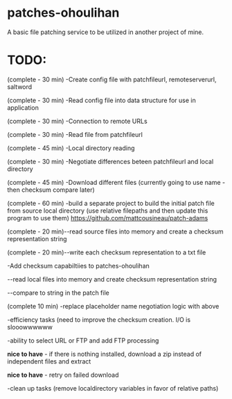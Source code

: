 # patches-ohoulihan
A basic file patching service to be utilized in another project of mine.


# TODO:
(complete - 30 min) -Create config file with patchfileurl, remoteserverurl, saltword

(complete - 30 min) -Read config file into data structure for use in application

(complete - 30 min) -Connection to remote URLs

(complete - 30 min) -Read file from patchfileurl

(complete - 45 min) -Local directory reading

(complete - 30 min) -Negotiate differences beteen patchfileurl and local directory 

(complete - 45 min) -Download different files  (currently going to use name -then checksum compare later) 

(complete - 60 min) -build a separate project to build the initial patch file from source local directory  (use relative filepaths and then update this program to use them)
https://github.com/mattcousineau/patch-adams

(complete - 20 min)--read source files into memory and create a checksum representation string

(complete - 20 min)--write each checksum representation to a txt file


-Add checksum capabiltiies to patches-ohoulihan

--read local files into memory and create checksum representation string

--compare to string in the patch file

(complete 10 min) -replace placeholder name negotiation logic with above

-efficiency tasks (need to improve the checksum creation.  I/O is slooowwwwww

-ability to select URL or FTP and add FTP processing

**nice to have** - if there is nothing installed, download a zip instead of independent files and extract

**nice to have** - retry on failed download

-clean up tasks (remove localdirectory variables in favor of relative paths)
